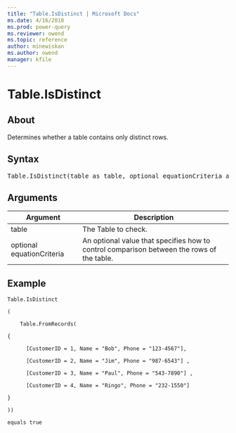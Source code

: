 ```yaml
---
title: "Table.IsDistinct | Microsoft Docs"
ms.date: 4/16/2018
ms.prod: power-query
ms.reviewer: owend
ms.topic: reference
author: minewiskan
ms.author: owend
manager: kfile
---
```

# Table.IsDistinct

  
## About  
Determines whether a table contains only distinct rows.  
  
## Syntax

<pre>
Table.IsDistinct(table as table, optional equationCriteria as any) as logical  
</pre>
  
## Arguments  
  
|Argument|Description|  
|------------|---------------|  
|table|The Table to check.|  
|optional equationCriteria|An optional value that specifies how to control comparison between the rows of the table.|  
  
## Example  
  
```powerquery-m 
Table.IsDistinct  
  
(  
  
    Table.FromRecords(  
  
{  
  
      [CustomerID = 1, Name = "Bob", Phone = "123-4567"],  
  
      [CustomerID = 2, Name = "Jim", Phone = "987-6543"] ,  
  
      [CustomerID = 3, Name = "Paul", Phone = "543-7890"] ,  
  
      [CustomerID = 4, Name = "Ringo", Phone = "232-1550"]  
  
}  
  
))  
  
equals true  
```  
